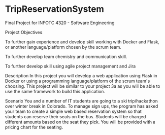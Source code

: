 # TripReservationSystem
Final Project for INFOTC 4320 - Software Engineering

Project Objectives

To further gain experience and develop skill working with Docker and Flask, or another language/platform chosen by the scrum team.

To further develop team chemistry and communication skill.

To further develop skill using agile project management and Jira

Description
In this project you will develop a web application using Flask in Docker or using a programming language/platform of the scrum team's choosing. This project will be similar to your project 3a as you will be able to use the same framework to build this application.

Scenario
You and a number of IT students are going to a ski trip/hackathon over winter break in Colorado. To manage sign ups, the program has asked your team to create a simple web based reservation system so that students can reserve their seats on the bus. Students will be charged different amounts based on the seat they pick. You will be provided with a pricing chart for the seating.
